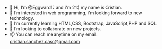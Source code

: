- 👋 Hi, I’m @Eggward12 and i'm 21:) my name is Cristian.
- 👀 I’m interested in web programming, i'm looking forward to new technology.
- 🌱 I’m currently learning HTML,CSS, Bootstrap, JavaScript,PHP and SQL.
- 💞️ I’m looking to collaborate on new projects.
- 📫 You can reach me anytime on my email: cristian.sanchez.casd@gmail.com

<!---
Eggward12/Eggward12 is a ✨ special ✨ repository because its `README.md` (this file) appears on your GitHub profile.
You can click the Preview link to take a look at your changes.
--->
